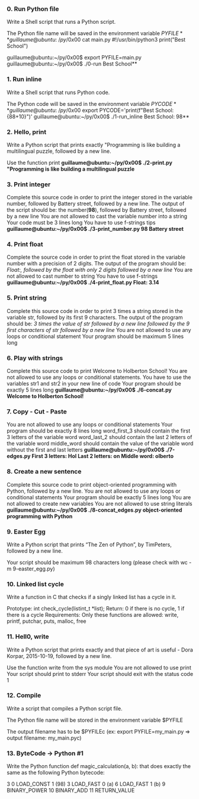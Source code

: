 ### 0. Run Python file
Write a Shell script that runs a Python script.

The Python file name will be saved in the environment variable $PYFILE
**guillaume@ubuntu:~/py/0x00$ cat main.py 
#!/usr/bin/python3
print("Best School")

guillaume@ubuntu:~/py/0x00$ export PYFILE=main.py
guillaume@ubuntu:~/py/0x00$ ./0-run
Best School**

### 1. Run inline
Write a Shell script that runs Python code.

The Python code will be saved in the environment variable $PYCODE
**guillaume@ubuntu:~/py/0x00$ export PYCODE='print(f"Best School: {88+10}")'
guillaume@ubuntu:~/py/0x00$ ./1-run_inline 
Best School: 98**

### 2. Hello, print
Write a Python script that prints exactly "Programming is like building a multilingual puzzle, followed by a new line.

Use the function print
**guillaume@ubuntu:~/py/0x00$ ./2-print.py 
"Programming is like building a multilingual puzzle**

### 3. Print integer
Complete this source code in order to print the integer stored in the variable number, followed by Battery street, followed by a new line.
The output of the script should be: the number(**98**), followed by Battery street, followed by a new line
You are not allowed to cast the variable number into a string
Your code must be 3 lines long
You have to use f-strings tips
**guillaume@ubuntu:~/py/0x00$ ./3-print_number.py
98 Battery street**

### 4. Print float
Complete the source code in order to print the float stored in the variable number with a precision of 2 digits.
The output of the program should be:
*Float:, followed by the float with only 2 digits followed by a new line*
You are not allowed to cast number to string
You have to use f-strings
**guillaume@ubuntu:~/py/0x00$ ./4-print_float.py
Float: 3.14**

### 5. Print string
Complete this source code in order to print 3 times a string stored in the variable str, followed by its first 9 characters.
The output of the program should be:
*3 times the value of str*
*followed by a new line*
*followed by the 9 first characters of str*
*followed by a new line*
You are not allowed to use any loops or conditional statement
Your program should be maximum 5 lines long

### 6. Play with strings
Complete this source code to print Welcome to Holberton School!
You are not allowed to use any loops or conditional statements.
You have to use the variables str1 and str2 in your new line of code
Your program should be exactly 5 lines long
**guillaume@ubuntu:~/py/0x00$ ./6-concat.py
Welcome to Holberton School!**

### 7. Copy - Cut - Paste
You are not allowed to use any loops or conditional statements
Your program should be exactly 8 lines long
word_first_3 should contain the first 3 letters of the variable word
word_last_2 should contain the last 2 letters of the variable word
middle_word should contain the value of the variable word without the first and last letters
**guillaume@ubuntu:~/py/0x00$ ./7-edges.py
First 3 letters: Hol
Last 2 letters: on
Middle word: olberto**

### 8. Create a new sentence
Complete this source code to print object-oriented programming with Python, followed by a new line.
You are not allowed to use any loops or conditional statements
Your program should be exactly 5 lines long
You are not allowed to create new variables
You are not allowed to use string literals
**guillaume@ubuntu:~/py/0x00$ ./8-concat_edges.py
object-oriented programming with Python**

### 9. Easter Egg
Write a Python script that prints “The Zen of Python”, by TimPeters, followed by a new line.

Your script should be maximum 98 characters long (please check with wc -m 9-easter_egg.py)

### 10. Linked list cycle
Write a function in C that checks if a singly linked list has a cycle in it.

Prototype: int check_cycle(listint_t *list);
Return: 0 if there is no cycle, 1 if there is a cycle
Requirements:
Only these functions are allowed: write, printf, putchar, puts, malloc, free

### 11. Hell0, write
Write a Python script that prints exactly and that piece of art is useful - Dora Korpar, 2015-10-19, followed by a new line.

Use the function write from the sys module
You are not allowed to use print
Your script should print to stderr
Your script should exit with the status code 1

### 12. Compile
Write a script that compiles a Python script file.

The Python file name will be stored in the environment variable $PYFILE

The output filename has to be $PYFILEc (ex: export PYFILE=my_main.py => output filename: my_main.pyc)

### 13. ByteCode -> Python #1
Write the Python function def magic_calculation(a, b): that does exactly the same as the following Python bytecode:

  3           0 LOAD_CONST               1 (98)
              3 LOAD_FAST                0 (a)
              6 LOAD_FAST                1 (b)
              9 BINARY_POWER
             10 BINARY_ADD
             11 RETURN_VALUE
